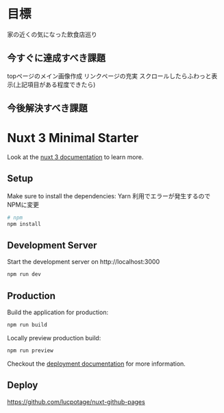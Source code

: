 # 目標

家の近くの気になった飲食店巡り

## 今すぐに達成すべき課題

topページのメイン画像作成
リンクページの充実
スクロールしたらふわっと表示(上記項目がある程度できたら)

## 今後解決すべき課題


# Nuxt 3 Minimal Starter

Look at the [nuxt 3 documentation](https://v3.nuxtjs.org) to learn more.

## Setup

Make sure to install the dependencies:
Yarn 利用でエラーが発生するのでNPMに変更

```bash
# npm
npm install

```

## Development Server

Start the development server on http://localhost:3000

```bash
npm run dev
```

## Production

Build the application for production:

```bash
npm run build
```

Locally preview production build:

```bash
npm run preview
```

Checkout the [deployment documentation](https://v3.nuxtjs.org/guide/deploy/presets) for more information.

## Deploy

<https://github.com/lucpotage/nuxt-github-pages>
